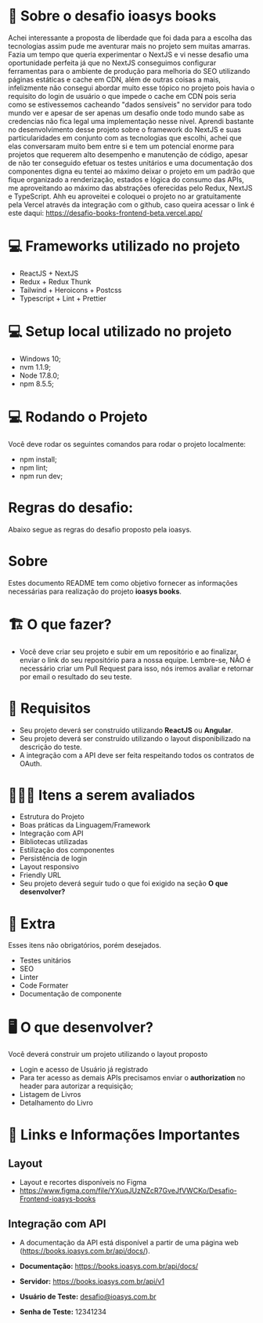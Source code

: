 # 🎁 Sobre o desafio ioasys books

Achei interessante a proposta de liberdade que foi dada para a escolha das tecnologias assim pude me aventurar mais no projeto sem muitas amarras. Fazia um tempo que queria experimentar o NextJS e vi nesse desafio uma oportunidade perfeita já que no NextJS conseguimos configurar ferramentas para o ambiente de produção para melhoria do SEO utilizando páginas estáticas e cache em CDN, além de outras coisas a mais, infelizmente não consegui abordar muito esse tópico no projeto pois havia o requisito do login de usuário o que impede o cache em CDN pois seria como se estivessemos cacheando "dados sensíveis" no servidor para todo mundo ver e apesar de ser apenas um desafio onde todo mundo sabe as credencias não fica legal uma implementação nesse nível.
Aprendi bastante no desenvolvimento desse projeto sobre o framework do NextJS e suas particularidades em conjunto com as tecnologias que escolhi, achei que elas conversaram muito bem entre si e tem um potencial enorme para projetos que requerem alto desempenho e manutenção de código, apesar de não ter conseguido efetuar os testes unitários e uma documentação dos componentes digna eu tentei ao máximo deixar o projeto em um padrão que fique organizado a renderização, estados e lógica do consumo das APIs, me aproveitando ao máximo das abstrações oferecidas pelo Redux, NextJS e TypeScript.
Ahh eu aproveitei e coloquei o projeto no ar gratuitamente pela Vercel através da integração com o github, caso queira acessar o link é este daqui:
https://desafio-books-frontend-beta.vercel.app/

# 💻 Frameworks utilizado no projeto

- ReactJS + NextJS
- Redux + Redux Thunk
- Tailwind + Heroicons + Postcss
- Typescript + Lint + Prettier

# 💻 Setup local utilizado no projeto

- Windows 10;
- nvm 1.1.9;
- Node 17.8.0;
- npm 8.5.5;

# 💻 Rodando o Projeto

Você deve rodar os seguintes comandos para rodar o projeto localmente:

- npm install;
- npm lint;
- npm run dev;

# Regras do desafio:

Abaixo segue as regras do desafio proposto pela ioasys.

# Sobre

Estes documento README tem como objetivo fornecer as informações necessárias para realização do projeto **ioasys books**.

# 🏗 O que fazer?

- Você deve criar seu projeto e subir em um repositório e ao finalizar, enviar o link do seu repositório para a nossa equipe. Lembre-se, NÃO é necessário criar um Pull Request para isso, nós iremos avaliar e retornar por email o resultado do seu teste.

# 🚨 Requisitos

- Seu projeto deverá ser construído utilizando **ReactJS** ou **Angular**.
- Seu projeto deverá ser construído utilizando o layout disponibilizado na descrição do teste.
- A integração com a API deve ser feita respeitando todos os contratos de OAuth.

# 🕵🏻‍♂️ Itens a serem avaliados

- Estrutura do Projeto
- Boas práticas da Linguagem/Framework
- Integração com API
- Bibliotecas utilizadas
- Estilização dos componentes
- Persistência de login
- Layout responsivo
- Friendly URL
- Seu projeto deverá seguir tudo o que foi exigido na seção **O que desenvolver?**

# 🎁 Extra

Esses itens não obrigatórios, porém desejados.

- Testes unitários
- SEO
- Linter
- Code Formater
- Documentação de componente

# 🖥 O que desenvolver?

Você deverá construir um projeto utilizando o layout proposto

- Login e acesso de Usuário já registrado
- Para ter acesso as demais APIs precisamos enviar o **authorization** no header para autorizar a requisição;
- Listagem de Livros
- Detalhamento do Livro

# 🔗 Links e Informações Importantes

## Layout

- Layout e recortes disponíveis no Figma
- https://www.figma.com/file/YXuqJUzNZcR7GveJfVWCKo/Desafio-Frontend-ioasys-books

## Integração com API

- A documentação da API está disponível a partir de uma página web (https://books.ioasys.com.br/api/docs/).

- **Documentação:** https://books.ioasys.com.br/api/docs/
- **Servidor:** https://books.ioasys.com.br/api/v1
- **Usuário de Teste:** desafio@ioasys.com.br
- **Senha de Teste:** 12341234
